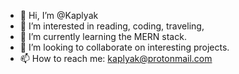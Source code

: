 - 👋 Hi, I’m @Kaplyak
- 👀 I’m interested in reading, coding, traveling,
- 🌱 I’m currently learning the MERN stack.
- 💞️ I’m looking to collaborate on interesting projects.
- 📫 How to reach me: kaplyak@protonmail.com
